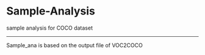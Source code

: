 # Sample-Analysis
sample analysis for COCO dataset

---

Sample_ana is based on the output file of VOC2COCO
